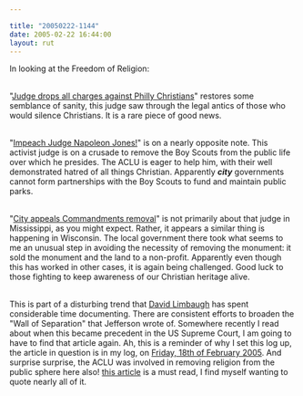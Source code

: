 ```yaml
---

title: "20050222-1144"
date: 2005-02-22 16:44:00
layout: rut
---
```


In looking at the Freedom of Religion:<br  /><br  />

"<a href="http://wnd.com/news/article.asp?ARTICLE_ID=42905">Judge
drops all charges against Philly Christians</a>" restores some
semblance of sanity, this judge saw through the legal antics of
those who would silence Christians.  It is a rare piece of good
news.<br  /><br  />

"<a href="http://wnd.com/news/article.asp?ARTICLE_ID=38074">Impeach
Judge Napoleon Jones!</a>" is on a nearly opposite note.  This
activist judge is on a crusade to remove the Boy Scouts from the
public life over which he presides.  The ACLU is eager to help
him, with their well demonstrated hatred of all things Christian.
Apparently <em><strong>city</strong></em> governments cannot
form partnerships with the Boy Scouts to fund and maintain public
parks.<br  /><br  />

"<a href="http://wnd.com/news/article.asp?ARTICLE_ID=37109">City
appeals Commandments removal</a>" is not primarily about that
judge in Mississippi, as you might expect.  Rather, it appears a
similar thing is happening in Wisconsin.  The local government there
took what seems to me an unusual step in avoiding the necessity
of removing the monument: it sold the monument and the land to a
non-profit.  Apparently even though this has worked in other cases,
it is again being challenged.  Good luck to those fighting to keep
awareness of our Christian heritage alive.<br  /><br  />

This is part of a disturbing trend that <a href="http://www.davidlimbaugh.com/">David Limbaugh</a> has spent
considerable time documenting.  There are consistent efforts
to broaden the "Wall of Separation" that Jefferson wrote of.
Somewhere recently I read about when this became precedent in the US
Supreme Court, I am going to have to find that article again.  Ah,
this is a reminder of why I set this log up, the article in question
is in my log, on <a href="./view.php?date=20050218-1203">Friday,
18th of February 2005</a>.  And surprise surprise, the ACLU was
involved in removing religion from the public sphere here also!  <a href="http://www.catholicherald.com/articles/05articles/separation.htm">this
article</a> is a must read, I find myself wanting to quote nearly
all of it.

